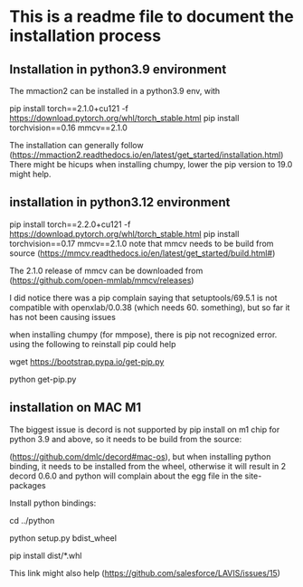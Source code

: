 # This is a readme file to document the installation process

## Installation in python3.9 environment 

The mmaction2 can be installed in a python3.9 env, with 

pip install torch==2.1.0+cu121 -f https://download.pytorch.org/whl/torch_stable.html
pip install torchvision==0.16
mmcv==2.1.0

The installation can generally follow (https://mmaction2.readthedocs.io/en/latest/get_started/installation.html)
There might be hicups when installing chumpy, lower the pip version to 19.0 might help.

## installation in python3.12 environment

pip install torch==2.2.0+cu121 -f https://download.pytorch.org/whl/torch_stable.html
pip install torchvision==0.17
mmcv==2.1.0
note that mmcv needs to be build from source (https://mmcv.readthedocs.io/en/latest/get_started/build.html#)

The 2.1.0 release of mmcv can be downloaded from (https://github.com/open-mmlab/mmcv/releases)

I did notice there was a pip complain saying that setuptools/69.5.1 is not compatible with openxlab/0.0.38 (which needs 60. something), but so far it has not been causing issues

when installing chumpy (for mmpose), there is pip not recognized error. using the following to reinstall pip could help

wget https://bootstrap.pypa.io/get-pip.py

python get-pip.py

## installation on MAC M1

The biggest issue is decord is not supported by pip install on m1 chip for python 3.9 and above, so it needs to be build from the source:

(https://github.com/dmlc/decord#mac-os), but when installing python binding, it needs to be installed from the wheel, otherwise it will result in 2 decord 0.6.0 and python will complain about the egg file in the site-packages

Install python bindings:

cd ../python

python setup.py bdist_wheel

pip install dist/*.whl

This link might also help (https://github.com/salesforce/LAVIS/issues/15)






